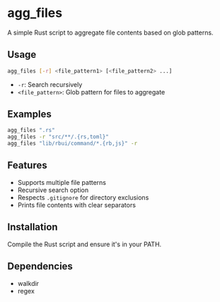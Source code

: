 # agg_files

A simple Rust script to aggregate file contents based on glob patterns.

## Usage

```bash
agg_files [-r] <file_pattern1> [<file_pattern2> ...]
```

- `-r`: Search recursively
- `<file_pattern>`: Glob pattern for files to aggregate

## Examples

```bash
agg_files ".rs"
agg_files -r "src/**/.{rs,toml}"
agg_files "lib/rbui/command/*.{rb,js}" -r
```

## Features

- Supports multiple file patterns
- Recursive search option
- Respects `.gitignore` for directory exclusions
- Prints file contents with clear separators

## Installation

Compile the Rust script and ensure it's in your PATH.

## Dependencies

- walkdir
- regex
